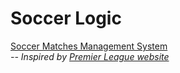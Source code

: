 # Soccer Logic
<a href="https://nhattanvu.github.io/soccer-logic/">Soccer Matches Management System</a><br/>
<i>-- Inspired by <a href="https://www.premierleague.com/results">Premier League website</a></i>
